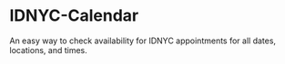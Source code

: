 # IDNYC-Calendar

An easy way to check availability for IDNYC appointments for all dates, locations, and times.